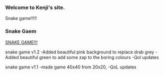 ### Welcome to Kenji's site.
Snake game!!!!!

### Snake Gaem
[SNAKE GAME!!!](snakegame.html)

snake game v1.2
-Added beautiful pink background to replace drab grey
-Added beautiful green to add some zap to the boring colours
-Qol updates


snake game v1.1
-made game 40x40 from 20x20,
-QoL updates
